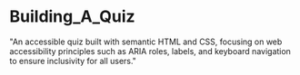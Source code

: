 # Building_A_Quiz
"An accessible quiz built with semantic HTML and CSS, focusing on web accessibility principles such as ARIA roles, labels, and keyboard navigation to ensure inclusivity for all users."
